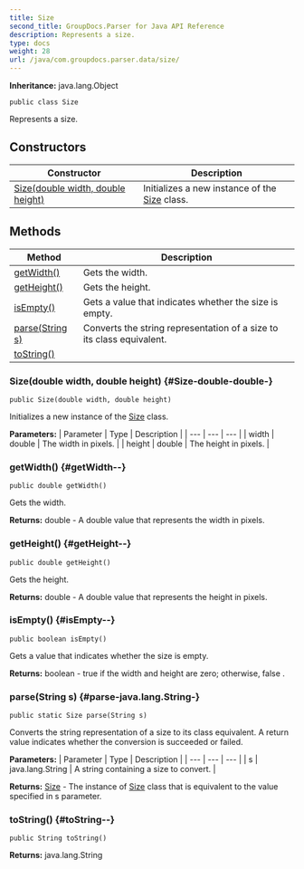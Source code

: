 ```yaml
---
title: Size
second_title: GroupDocs.Parser for Java API Reference
description: Represents a size.
type: docs
weight: 28
url: /java/com.groupdocs.parser.data/size/
---
```

**Inheritance:**
java.lang.Object
```
public class Size
```

Represents a size.
## Constructors

| Constructor | Description |
| --- | --- |
| [Size(double width, double height)](#Size-double-double-) | Initializes a new instance of the [Size](../../com.groupdocs.parser.data/size) class. |
## Methods

| Method | Description |
| --- | --- |
| [getWidth()](#getWidth--) | Gets the width. |
| [getHeight()](#getHeight--) | Gets the height. |
| [isEmpty()](#isEmpty--) | Gets a value that indicates whether the size is empty. |
| [parse(String s)](#parse-java.lang.String-) | Converts the string representation of a size to its class equivalent. |
| [toString()](#toString--) |  |
### Size(double width, double height) {#Size-double-double-}
```
public Size(double width, double height)
```


Initializes a new instance of the [Size](../../com.groupdocs.parser.data/size) class.

**Parameters:**
| Parameter | Type | Description |
| --- | --- | --- |
| width | double | The width in pixels. |
| height | double | The height in pixels. |

### getWidth() {#getWidth--}
```
public double getWidth()
```


Gets the width.

**Returns:**
double - A double value that represents the width in pixels.
### getHeight() {#getHeight--}
```
public double getHeight()
```


Gets the height.

**Returns:**
double - A double value that represents the height in pixels.
### isEmpty() {#isEmpty--}
```
public boolean isEmpty()
```


Gets a value that indicates whether the size is empty.

**Returns:**
boolean -  true  if the  width  and  height  are zero; otherwise,  false .
### parse(String s) {#parse-java.lang.String-}
```
public static Size parse(String s)
```


Converts the string representation of a size to its class equivalent. A return value indicates whether the conversion is succeeded or failed.

**Parameters:**
| Parameter | Type | Description |
| --- | --- | --- |
| s | java.lang.String | A string containing a size to convert. |

**Returns:**
[Size](../../com.groupdocs.parser.data/size) - The instance of [Size](../../com.groupdocs.parser.data/size) class that is equivalent to the value specified in  s  parameter.
### toString() {#toString--}
```
public String toString()
```




**Returns:**
java.lang.String
